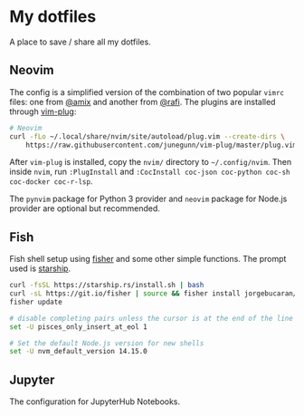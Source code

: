 # My dotfiles

A place to save / share all my dotfiles.

## Neovim

The config is a simplified version of the combination of two popular `vimrc` files: one from [@amix](https://github.com/amix/vimrc) and another from [@rafi](https://github.com/rafi/vim-config). The plugins are installed through [vim-plug](https://github.com/junegunn/vim-plug):

```bash
# Neovim
curl -fLo ~/.local/share/nvim/site/autoload/plug.vim --create-dirs \
    https://raw.githubusercontent.com/junegunn/vim-plug/master/plug.vim
```

After `vim-plug` is installed, copy the `nvim/` directory to `~/.config/nvim`. Then inside `nvim`, run `:PlugInstall` and `:CocInstall coc-json coc-python coc-sh coc-docker coc-r-lsp`.

The `pynvim` package for Python 3 provider and `neovim` package for Node.js provider are optional but recommended.

## Fish

Fish shell setup using [fisher](https://github.com/jorgebucaran/fisher) and some other simple functions. The prompt used is [starship](https://starship.rs).

```bash
curl -fsSL https://starship.rs/install.sh | bash
curl -sL https://git.io/fisher | source && fisher install jorgebucaran/fisher
fisher update

# disable completing pairs unless the cursor is at the end of the line
set -U pisces_only_insert_at_eol 1

# Set the default Node.js version for new shells
set -U nvm_default_version 14.15.0
```

## Jupyter

The configuration for JupyterHub Notebooks.
